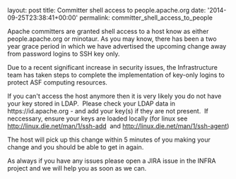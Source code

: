 
layout: post
title: Committer shell access to people.apache.org
date: '2014-09-25T23:38:41+00:00'
permalink: committer_shell_access_to_people

<p>Apache committers are granted shell access to a host know as either people.apache.org or minotaur. As you may know, there has been a two year grace period in which we have advertised the upcoming change away from password logins to SSH key only.</p> 
  <p>Due to a recent significant increase in security issues, the Infrastructure team has taken steps to complete the implementation of key-only logins to protect ASF computing resources.&nbsp;</p> 
  <p>If you can't access the host anymore then it is very likely you do not have your key stored in LDAP. &nbsp;Please check your LDAP data in https://id.apache.org - and add your key(s) if they are not present.&nbsp; If neccessary, ensure your keys are loaded locally (for linux see <a href="http://linux.die.net/man/1/ssh-add">http://linux.die.net/man/1/ssh-add</a>&nbsp; and <a href="http://linux.die.net/man/1/ssh-agent">http://linux.die.net/man/1/ssh-agent</a>)<br /></p> 
  <p>The host will pick up this change within 5 minutes of you making your change and you should be able to get in again. </p> 
  <p>As always if you have any issues please open a JIRA issue in the INFRA project and we will help you as soon as we can. &nbsp;</p> 
  <p> </p>
